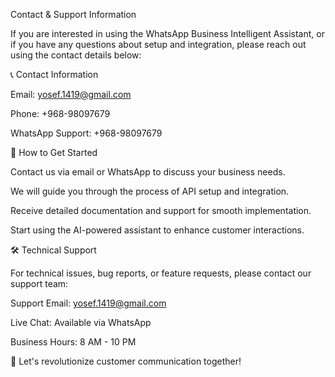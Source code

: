 Contact & Support Information

If you are interested in using the WhatsApp Business Intelligent Assistant, or if you have any questions about setup and integration, please reach out using the contact details below:

📞 Contact Information

Email: yosef.1419@gmail.com

Phone: +968-98097679

WhatsApp Support: +968-98097679


📌 How to Get Started

Contact us via email or WhatsApp to discuss your business needs.

We will guide you through the process of API setup and integration.

Receive detailed documentation and support for smooth implementation.

Start using the AI-powered assistant to enhance customer interactions.

🛠 Technical Support

For technical issues, bug reports, or feature requests, please contact our support team:

Support Email: yosef.1419@gmail.com

Live Chat: Available via WhatsApp

Business Hours: 8 AM - 10 PM

🚀 Let's revolutionize customer communication together!